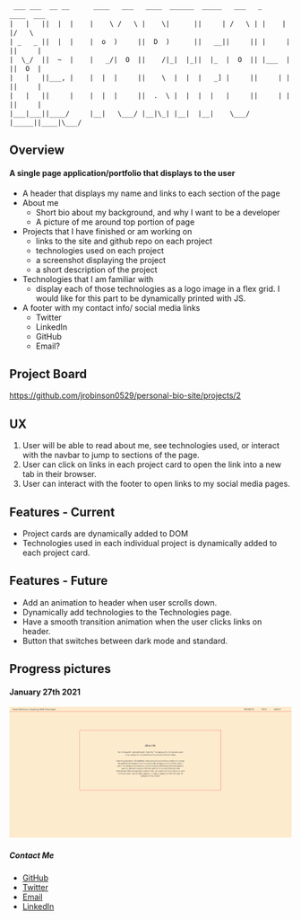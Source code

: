   ``` 
   ___ ___  __ __      ____   ___   ____  ______  _____   ___   _      ____  ___  
  |   |   ||  |  |    |    \ /   \ |    \|      ||     | /   \ | |    |    |/   \ 
  | _   _ ||  |  |    |  o  )     ||  D  )      ||   __||     || |     |  ||     |
  |  \_/  ||  ~  |    |   _/|  O  ||    /|_|  |_||  |_  |  O  || |___  |  ||  O  |
  |   |   ||___, |    |  |  |     ||    \  |  |  |   _] |     ||     | |  ||     |
  |   |   ||     |    |  |  |     ||  .  \ |  |  |  |   |     ||     | |  ||     |
  |___|___||____/     |__|   \___/ |__|\_| |__|  |__|    \___/ |_____||____|\___/ 
```
## Overview

  #### A single page application/portfolio that displays to the user
  - A header that displays my name and links to each section of the page
  - About me
    - Short bio about my background, and why I want to be a developer
    - A picture of me around top portion of page
  - Projects that I have finished or am working on
    - links to the site and github repo on each project
    - technologies used on each project
    - a screenshot displaying the project
    - a short description of the project
  - Technologies that I am familiar with
    - display each of those technologies as a logo image in a flex grid. I would like for this part to be dynamically printed with JS.
  - A footer with my contact info/ social media links
    - Twitter
    - LinkedIn
    - GitHub
    - Email?

  ## Project Board

  https://github.com/jrobinson0529/personal-bio-site/projects/2

  ## UX

  1. User will be able to read about me, see technologies used, or interact with the navbar to jump to sections of the page.
  2. User can click on links in each project card to open the link into a new tab in their browser.
  3. User can interact with the footer to open links to my social media pages.

  ## Features - Current
  - Project cards are dynamically added to DOM
  - Technologies used in each individual project is dynamically added to each project card.

  ## Features - Future
  - Add an animation to header when user scrolls down.
  - Dynamically add technologies to the Technologies page.
  - Have a smooth transition animation when the user clicks links on header.
  - Button that switches between dark mode and standard.

  ## Progress pictures

  #### January 27th 2021

  ![Portfolio page](https://github.com/jrobinson0529/personal-bio-site/blob/main/img/progress-january-27-2021.gif)

  ##### Contact Me

  - [GitHub](https://github.com/jrobinson0529)
  - [Twitter](https://twitter.com/Jesserobinsons)
  - [Email](jesse0529robinson@gmail.com)
  - [LinkedIn](https://www.linkedin.com/in/jesse-robinson-980553205/)
